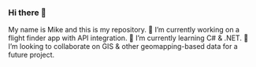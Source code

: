 ### Hi there 👋

<!--
**mikelambrix/mikelambrix** is a ✨ _special_ ✨ repository because its `README.md` (this file) appears on your GitHub profile.

Here are some ideas to get you started:

- 🔭 I’m currently working on ...
- 🌱 I’m currently learning ...
- 👯 I’m looking to collaborate on ...
- 🤔 I’m looking for help with ...
- 💬 Ask me about ...
- 📫 How to reach me: ...
- 😄 Pronouns: ...
- ⚡ Fun fact: ...
-->

My name is Mike and this is my repository.
🔭 I’m currently working on a flight finder app with API integration.
🌱 I’m currently learning C# & .NET.
👯 I’m looking to collaborate on GIS & other geomapping-based data for a future project.

